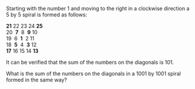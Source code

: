 Starting with the number 1 and moving to the right in a clockwise
direction a 5 by 5 spiral is formed as follows:

<span class="red">**21**</span> 22 23 24
<span class="red">**25**</span>  
20  <span class="red">**7**</span>  8  <span class="red">**9**</span>
10  
19  6  <span class="red">**1**</span>  2 11  
18  <span class="red">**5**</span>  4  <span class="red">**3**</span>
12  
<span class="red">**17**</span> 16 15 14 <span class="red">**13**</span>

It can be verified that the sum of the numbers on the diagonals is 101.

What is the sum of the numbers on the diagonals in a 1001 by 1001 spiral
formed in the same way?

